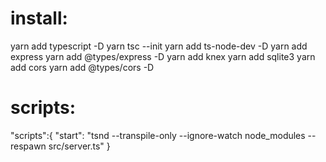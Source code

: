 # install:
yarn add typescript -D
yarn tsc --init
yarn add ts-node-dev -D
yarn add express
yarn add @types/express -D
yarn add knex
yarn add sqlite3
yarn add cors
yarn add @types/cors -D

# scripts:
"scripts":{
    "start": "tsnd --transpile-only --ignore-watch node_modules --respawn src/server.ts"
  }